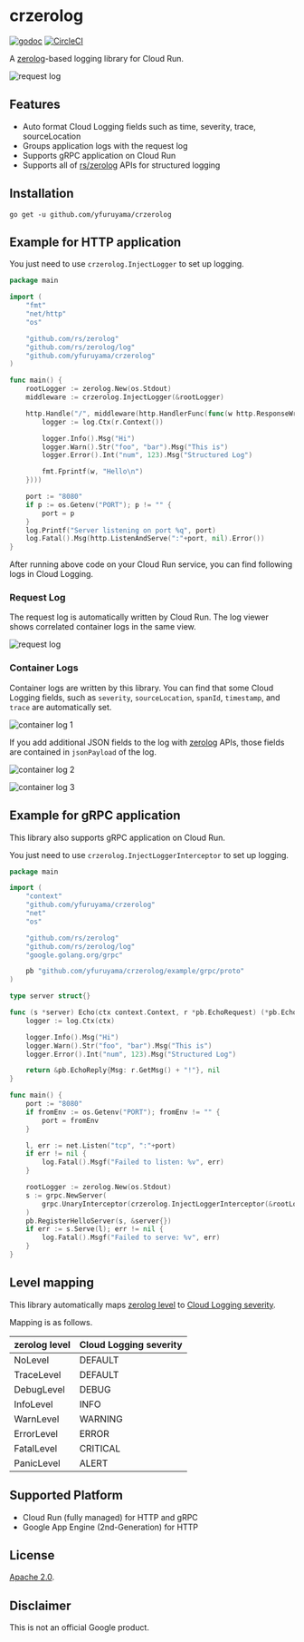 crzerolog
===
[![godoc](https://godoc.org/github.com/yfuruyama/crzerolog?status.svg)](https://godoc.org/github.com/yfuruyama/crzerolog) [![CircleCI](https://circleci.com/gh/yfuruyama/crzerolog.svg?style=svg)](https://circleci.com/gh/yfuruyama/crzerolog)

A [zerolog](https://github.com/rs/zerolog)-based logging library for Cloud Run.

![request log](img/request_log.png)

## Features
- Auto format Cloud Logging fields such as time, severity, trace, sourceLocation
- Groups application logs with the request log
- Supports gRPC application on Cloud Run
- Supports all of [rs/zerolog](https://github.com/rs/zerolog) APIs for structured logging

## Installation

```
go get -u github.com/yfuruyama/crzerolog
```

## Example for HTTP application

You just need to use `crzerolog.InjectLogger` to set up logging. 

```go
package main

import (
	"fmt"
	"net/http"
	"os"

	"github.com/rs/zerolog"
	"github.com/rs/zerolog/log"
	"github.com/yfuruyama/crzerolog"
)

func main() {
	rootLogger := zerolog.New(os.Stdout)
	middleware := crzerolog.InjectLogger(&rootLogger)

	http.Handle("/", middleware(http.HandlerFunc(func(w http.ResponseWriter, r *http.Request) {
		logger := log.Ctx(r.Context())

		logger.Info().Msg("Hi")
		logger.Warn().Str("foo", "bar").Msg("This is")
		logger.Error().Int("num", 123).Msg("Structured Log")

		fmt.Fprintf(w, "Hello\n")
	})))

	port := "8080"
	if p := os.Getenv("PORT"); p != "" {
		port = p
	}
	log.Printf("Server listening on port %q", port)
	log.Fatal().Msg(http.ListenAndServe(":"+port, nil).Error())
}
```

After running above code on your Cloud Run service, you can find following logs in Cloud Logging.

### Request Log
The request log is automatically written by Cloud Run. The log viewer shows correlated container logs in the same view.

![request log](img/request_log.png)

### Container Logs
Container logs are written by this library. You can find that some Cloud Logging fields, such as `severity`, `sourceLocation`, `spanId`, `timestamp`, and `trace` are automatically set.

![container log 1](img/container_log_01.png)

If you add additional JSON fields to the log with [zerolog](https://godoc.org/github.com/rs/zerolog) APIs, those fields are contained in `jsonPayload` of the log.

![container log 2](img/container_log_02.png)

![container log 3](img/container_log_03.png)

## Example for gRPC application

This library also supports gRPC application on Cloud Run.

You just need to use `crzerolog.InjectLoggerInterceptor` to set up logging. 

```go
package main

import (
	"context"
	"github.com/yfuruyama/crzerolog"
	"net"
	"os"

	"github.com/rs/zerolog"
	"github.com/rs/zerolog/log"
	"google.golang.org/grpc"

	pb "github.com/yfuruyama/crzerolog/example/grpc/proto"
)

type server struct{}

func (s *server) Echo(ctx context.Context, r *pb.EchoRequest) (*pb.EchoReply, error) {
	logger := log.Ctx(ctx)

	logger.Info().Msg("Hi")
	logger.Warn().Str("foo", "bar").Msg("This is")
	logger.Error().Int("num", 123).Msg("Structured Log")

	return &pb.EchoReply{Msg: r.GetMsg() + "!"}, nil
}

func main() {
	port := "8080"
	if fromEnv := os.Getenv("PORT"); fromEnv != "" {
		port = fromEnv
	}

	l, err := net.Listen("tcp", ":"+port)
	if err != nil {
		log.Fatal().Msgf("Failed to listen: %v", err)
	}

	rootLogger := zerolog.New(os.Stdout)
	s := grpc.NewServer(
		grpc.UnaryInterceptor(crzerolog.InjectLoggerInterceptor(&rootLogger)),
	)
	pb.RegisterHelloServer(s, &server{})
	if err := s.Serve(l); err != nil {
		log.Fatal().Msgf("Failed to serve: %v", err)
	}
}
```

## Level mapping
This library automatically maps [zerolog level](https://godoc.org/github.com/rs/zerolog#Level) to [Cloud Logging severity](https://cloud.google.com/logging/docs/reference/v2/rest/v2/LogEntry#LogSeverity).

Mapping is as follows.

| zerolog level | Cloud Logging severity |
| --- | --- |
| NoLevel | DEFAULT |
| TraceLevel | DEFAULT |
| DebugLevel | DEBUG |
| InfoLevel | INFO |
| WarnLevel | WARNING |
| ErrorLevel | ERROR |
| FatalLevel | CRITICAL |
| PanicLevel | ALERT |

## Supported Platform
- Cloud Run (fully managed) for HTTP and gRPC
- Google App Engine (2nd-Generation) for HTTP

## License
[Apache 2.0](LICENSE).

## Disclaimer
This is not an official Google product.
